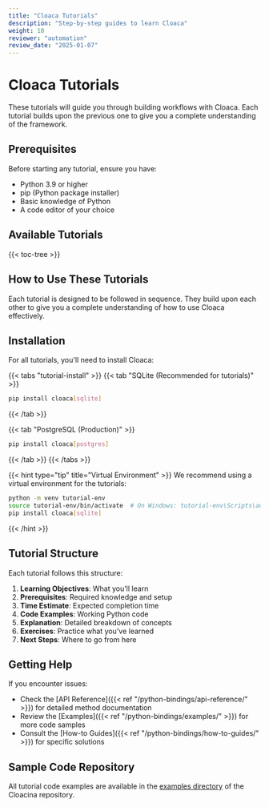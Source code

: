 ```yaml
---
title: "Cloaca Tutorials"
description: "Step-by-step guides to learn Cloaca"
weight: 10
reviewer: "automation"
review_date: "2025-01-07"
---
```


# Cloaca Tutorials

These tutorials will guide you through building workflows with Cloaca. Each tutorial builds upon the previous one to give you a complete understanding of the framework.

## Prerequisites

Before starting any tutorial, ensure you have:

- Python 3.9 or higher
- pip (Python package installer)
- Basic knowledge of Python
- A code editor of your choice

## Available Tutorials

{{< toc-tree >}}

## How to Use These Tutorials

Each tutorial is designed to be followed in sequence. They build upon each other to give you a complete understanding of how to use Cloaca effectively.

## Installation

For all tutorials, you'll need to install Cloaca:

{{< tabs "tutorial-install" >}}
{{< tab "SQLite (Recommended for tutorials)" >}}
```bash
pip install cloaca[sqlite]
```
{{< /tab >}}

{{< tab "PostgreSQL (Production)" >}}
```bash
pip install cloaca[postgres]
```
{{< /tab >}}
{{< /tabs >}}

{{< hint type="tip" title="Virtual Environment" >}}
We recommend using a virtual environment for the tutorials:

```bash
python -m venv tutorial-env
source tutorial-env/bin/activate  # On Windows: tutorial-env\Scripts\activate
pip install cloaca[sqlite]
```
{{< /hint >}}

## Tutorial Structure

Each tutorial follows this structure:

1. **Learning Objectives**: What you'll learn
2. **Prerequisites**: Required knowledge and setup
3. **Time Estimate**: Expected completion time
4. **Code Examples**: Working Python code
5. **Explanation**: Detailed breakdown of concepts
6. **Exercises**: Practice what you've learned
7. **Next Steps**: Where to go from here

## Getting Help

If you encounter issues:

- Check the [API Reference]({{< ref "/python-bindings/api-reference/" >}}) for detailed method documentation
- Review the [Examples]({{< ref "/python-bindings/examples/" >}}) for more code samples
- Consult the [How-to Guides]({{< ref "/python-bindings/how-to-guides/" >}}) for specific solutions

## Sample Code Repository

All tutorial code examples are available in the [examples directory](https://github.com/dstorey/cloacina/tree/main/examples) of the Cloacina repository.
